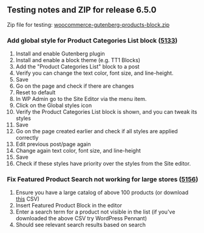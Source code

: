 ## Testing notes and ZIP for release 6.5.0

Zip file for testing: [woocommerce-gutenberg-products-block.zip](https://github.com/woocommerce/woocommerce-gutenberg-products-block/files/7661998/woocommerce-gutenberg-products-block.zip)

### Add global style for Product Categories List block ([5133](https://github.com/woocommerce/woocommerce-gutenberg-products-block/pull/5133))

1. Install and enable Gutenberg plugin
2. Install and enable a block theme (e.g. TT1 Blocks)
3. Add the "Product Categories List" block to a post
4. Verify you can change the text color, font size, and line-height.
5. Save
6. Go on the page and check if there are changes
7. Reset to default
8. In WP Admin go to the Site Editor via the menu item.
9. Click on the Global styles icon
10. Verify the Product Categories List block is shown, and you can tweak its styles
11. Save
12. Go on the page created earlier and check if all styles are applied correctly
13. Edit previous post/page again
14. Change again text color, font size, and line-height
15. Save
16. Check if these styles have priority over the styles from the Site editor.

### Fix Featured Product Search not working for large stores ([5156](https://github.com/woocommerce/woocommerce-gutenberg-products-block/pull/5156))

1. Ensure you have a large catalog of above 100 products (or download [this](https://github.com/woocommerce/woocommerce-gutenberg-products-block/files/7661770/100_wc_products.csv) CSV)
2. Insert Featured Product Block in the editor
3. Enter a search term for a product not visible in the list (if you've downloaded the above CSV try WordPress Pennant)
4. Should see relevant search results based on search
